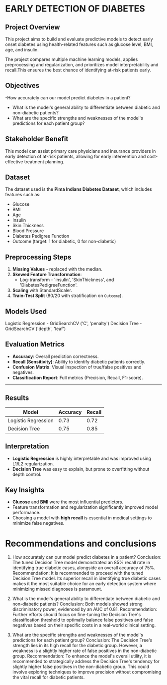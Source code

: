 # EARLY DETECTION OF DIABETES

## Project Overview

This project aims to build and evaluate predictive models to detect early onset diabetes using health-related features such as glucose level, BMI, age, and insulin. 

The project compares multiple machine learning models, applies preprocessing and regularization, and prioritizes model interpretability and recall.This ensures the best chance of identifying at-risk patients early.

## Objectives
-How accurately can our model predict diabetes in a patient?
- What is the model's general ability to differentiate between diabetic and non-diabetic patients?
-  What are the specific strengths and weaknesses of the model's predictions for each patient group?
## Stakeholder Benefit

This model can assist primary care physicians and insurance providers in early detection of at-risk patients, allowing for early intervention and cost-effective treatment planning.

## Dataset

The dataset used is the **Pima Indians Diabetes Dataset**, which includes features such as:
- Glucose
- BMI
- Age
- Insulin
- Skin Thickness
- Blood Pressure
- Diabetes Pedigree Function
- Outcome (target: 1 for diabetic, 0 for non-diabetic)

## Preprocessing Steps
1. **Missing Values** - replaced with the median.
2. **Skewed Feature Transformation**:
   - Log-transform - 'insulin', 'SkinThickness', and 'DiabetesPedigreeFunction'.
3. **Scaling** with StandardScaler.
4. **Train-Test Split** (80/20 with stratification on `Outcome`).

## Models Used
Logistic Regression - GridSearchCV ('C', 'penalty') 
Decision Tree - GridSearchCV ('depth', 'leaf')

##  Evaluation Metrics

- **Accuracy**: Overall prediction correctness.
- **Recall (Sensitivity)**: Ability to identify diabetic patients correctly.
- **Confusion Matrix**: Visual inspection of true/false positives and negatives.
- **Classification Report**: Full metrics (Precision, Recall, F1-score).

---

## Results

| Model                | Accuracy | Recall |
|---------------------|----------|--------|
| Logistic Regression | 0.73     | 0.72   |
| Decision Tree       | 0.75     | 0.85  |

## Interpretation
- **Logistic Regression** is highly interpretable and was improved using L1/L2 regularization.
- **Decision Tree** was easy to explain, but prone to overfitting without depth control.

## Key Insights

- **Glucose** and **BMI** were the most influential predictors.
- Feature transformation and regularization significantly improved model performance.
- Choosing a model with **high recall** is essential in medical settings to minimize false negatives.

# Recommendations and conclusions
1. How accurately can our model predict diabetes in a patient?
Conclusion: The tuned Decision Tree model demonstrated an 85% recall rate in identifying true diabetic cases, alongside an overall accuracy of 75%.
Recommendation: It is recommended to proceed with the tuned Decision Tree model. Its superior recall in identifying true diabetic cases makes it the most suitable choice for an early detection system where minimizing missed diagnoses is paramount.

2. What is the model's general ability to differentiate between diabetic and non-diabetic patients?
Conclusion: Both models showed strong discriminatory power, evidenced by an AUC of 0.81.
Recommendation: Further efforts should focus on fine-tuning the Decision Tree's classification threshold to optimally balance false positives and false negatives based on their specific costs in a real-world clinical setting.

3. What are the specific strengths and weaknesses of the model's predictions for each patient group?
Conclusion: The Decision Tree's strength lies in its high recall for the diabetic group. However, a weakness is a slightly higher rate of false positives in the non-diabetic group.
Recommendation: To enhance the model's overall utility, it is recommended to strategically address the Decision Tree's tendency for slightly higher false positives in the non-diabetic group. This could involve exploring techniques to improve precision without compromising the vital recall for diabetic patients.



